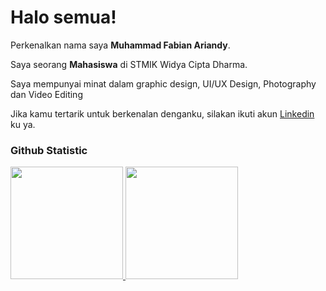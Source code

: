 # Halo semua! 

Perkenalkan nama saya **Muhammad Fabian Ariandy**.<br>

Saya seorang **Mahasiswa** di STMIK Widya Cipta Dharma.<br>

Saya mempunyai minat dalam graphic design, UI/UX Design, Photography dan Video Editing<br>

Jika kamu tertarik untuk berkenalan denganku, silakan ikuti akun [Linkedin](www.linkedin.com/in/muhammad-fabian-ariandy-716395213) ku ya.
### Github Statistic
<p align="left">
<a href="https://github.com/Fabian21-dum">
  <img height="180em" src="https://github-readme-stats-eight-theta.vercel.app/api?username=Fabian21-dum&show_icons=true&theme=algolia&include_all_commits=true&count_private=true"/>
  <img height="180em" src="https://github-readme-stats-eight-theta.vercel.app/api/top-langs/?username=Fabian21-dum&layout=compact&langs_count=8&theme=algolia"/>
</a>
</p>
